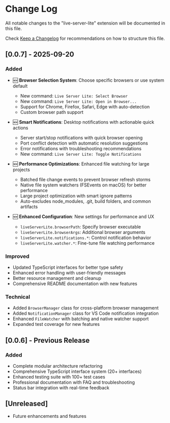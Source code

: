 # Change Log

All notable changes to the "live-server-lite" extension will be documented in this file.

Check [Keep a Changelog](http://keepachangelog.com/) for recommendations on how to structure this file.

## [0.0.7] - 2025-09-20

### Added
- 🆕 **Browser Selection System**: Choose specific browsers or use system default
  - New command: `Live Server Lite: Select Browser`
  - New command: `Live Server Lite: Open in Browser...`
  - Support for Chrome, Firefox, Safari, Edge with auto-detection
  - Custom browser path support

- 🆕 **Smart Notifications**: Desktop notifications with actionable quick actions
  - Server start/stop notifications with quick browser opening
  - Port conflict detection with automatic resolution suggestions  
  - Error notifications with troubleshooting recommendations
  - New command: `Live Server Lite: Toggle Notifications`

- 🆕 **Performance Optimizations**: Enhanced file watching for large projects
  - Batched file change events to prevent browser refresh storms
  - Native file system watchers (FSEvents on macOS) for better performance
  - Large project optimization with smart ignore patterns
  - Auto-excludes node_modules, .git, build folders, and common artifacts

- 🆕 **Enhanced Configuration**: New settings for performance and UX
  - `liveServerLite.browserPath`: Specify browser executable
  - `liveServerLite.browserArgs`: Additional browser arguments
  - `liveServerLite.notifications.*`: Control notification behavior
  - `liveServerLite.watcher.*`: Fine-tune file watching performance

### Improved
- Updated TypeScript interfaces for better type safety
- Enhanced error handling with user-friendly messages
- Better resource management and cleanup
- Comprehensive README documentation with new features

### Technical
- Added `BrowserManager` class for cross-platform browser management
- Added `NotificationManager` class for VS Code notification integration
- Enhanced `FileWatcher` with batching and native watcher support
- Expanded test coverage for new features

## [0.0.6] - Previous Release

### Added
- Complete modular architecture refactoring
- Comprehensive TypeScript interface system (20+ interfaces)
- Enhanced testing suite with 100+ test cases
- Professional documentation with FAQ and troubleshooting
- Status bar integration with real-time feedback

## [Unreleased]

- Future enhancements and features